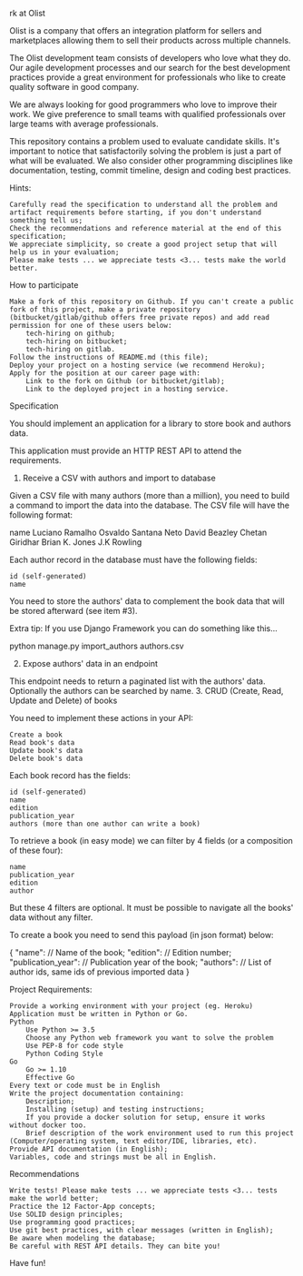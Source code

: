 
rk at Olist

Olist is a company that offers an integration platform for sellers and marketplaces allowing them to sell their products across multiple channels.

The Olist development team consists of developers who love what they do. Our agile development processes and our search for the best development practices provide a great environment for professionals who like to create quality software in good company.

We are always looking for good programmers who love to improve their work. We give preference to small teams with qualified professionals over large teams with average professionals.

This repository contains a problem used to evaluate candidate skills. It's important to notice that satisfactorily solving the problem is just a part of what will be evaluated. We also consider other programming disciplines like documentation, testing, commit timeline, design and coding best practices.

Hints:

    Carefully read the specification to understand all the problem and artifact requirements before starting, if you don't understand something tell us;
    Check the recommendations and reference material at the end of this specification;
    We appreciate simplicity, so create a good project setup that will help us in your evaluation;
    Please make tests ... we appreciate tests <3... tests make the world better.

How to participate

    Make a fork of this repository on Github. If you can't create a public fork of this project, make a private repository (bitbucket/gitlab/github offers free private repos) and add read permission for one of these users below:
        tech-hiring on github;
        tech-hiring on bitbucket;
        tech-hiring on gitlab.
    Follow the instructions of README.md (this file);
    Deploy your project on a hosting service (we recommend Heroku);
    Apply for the position at our career page with:
        Link to the fork on Github (or bitbucket/gitlab);
        Link to the deployed project in a hosting service.

Specification

You should implement an application for a library to store book and authors data.

This application must provide an HTTP REST API to attend the requirements.
1. Receive a CSV with authors and import to database

Given a CSV file with many authors (more than a million), you need to build a command to import the data into the database. The CSV file will have the following format:

name
Luciano Ramalho
Osvaldo Santana Neto
David Beazley
Chetan Giridhar
Brian K. Jones
J.K Rowling

Each author record in the database must have the following fields:

    id (self-generated)
    name

You need to store the authors' data to complement the book data that will be stored afterward (see item #3).

Extra tip: If you use Django Framework you can do something like this...

python manage.py import_authors authors.csv

2. Expose authors' data in an endpoint

This endpoint needs to return a paginated list with the authors' data. Optionally the authors can be searched by name.
3. CRUD (Create, Read, Update and Delete) of books

You need to implement these actions in your API:

    Create a book
    Read book's data
    Update book's data
    Delete book's data

Each book record has the fields:

    id (self-generated)
    name
    edition
    publication_year
    authors (more than one author can write a book)

To retrieve a book (in easy mode) we can filter by 4 fields (or a composition of these four):

    name
    publication_year
    edition
    author

But these 4 filters are optional. It must be possible to navigate all the books' data without any filter.

To create a book you need to send this payload (in json format) below:

{
 "name": // Name of the book;
 "edition": // Edition number;
 "publication_year": // Publication year of the book;
 "authors": // List of author ids, same ids of previous imported data
}

Project Requirements:

    Provide a working environment with your project (eg. Heroku)
    Application must be written in Python or Go.
    Python
        Use Python >= 3.5
        Choose any Python web framework you want to solve the problem
        Use PEP-8 for code style
        Python Coding Style
    Go
        Go >= 1.10
        Effective Go
    Every text or code must be in English
    Write the project documentation containing:
        Description;
        Installing (setup) and testing instructions;
        If you provide a docker solution for setup, ensure it works without docker too.
        Brief description of the work environment used to run this project (Computer/operating system, text editor/IDE, libraries, etc).
    Provide API documentation (in English);
    Variables, code and strings must be all in English.

Recommendations

    Write tests! Please make tests ... we appreciate tests <3... tests make the world better;
    Practice the 12 Factor-App concepts;
    Use SOLID design principles;
    Use programming good practices;
    Use git best practices, with clear messages (written in English);
    Be aware when modeling the database;
    Be careful with REST API details. They can bite you!

Have fun!
